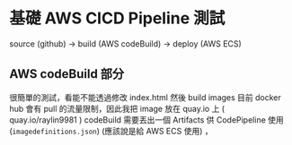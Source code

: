 # 基礎 AWS CICD Pipeline 測試

source (github) -> build (AWS codeBuild) -> deploy (AWS ECS)

## AWS codeBuild 部分
很簡單的測試，看能不能透過修改 index.html 然後 build images
目前 docker hub 會有 pull 的流量限制，因此我把 image 放在 quay.io 上 ( quay.io/raylin9981 )
codeBuild 需要丟出一個 Artifacts 供 CodePipeline 使用 (`imagedefinitions.json`) (應該說是給 AWS ECS 使用) ，
